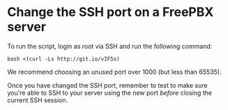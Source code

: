 # Change the SSH port on a FreePBX server

To run the script, login as root via SSH and run the following command:

    bash <(curl -Ls http://git.io/vIF5s)

We recommend choosing an unused port over 1000 (but less than 65535).

Once you have changed the SSH port, remember to test to make sure you're able to SSH to your server using the new port *before* closing the current SSH session.